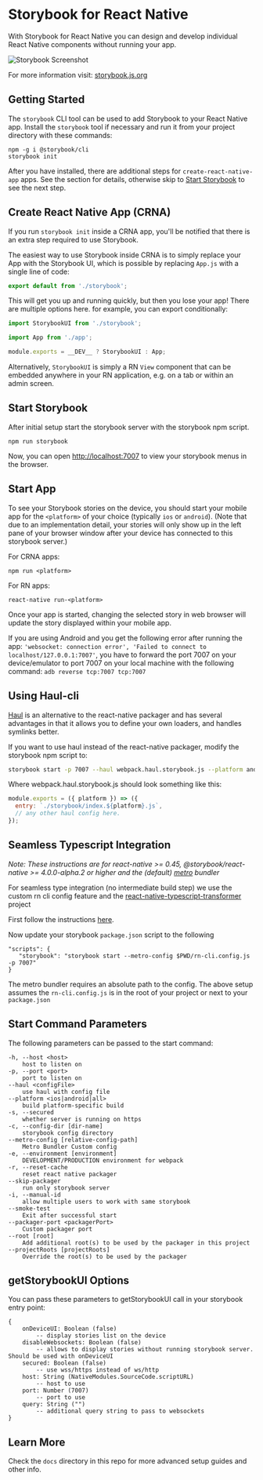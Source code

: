 # Storybook for React Native

With Storybook for React Native you can design and develop individual React Native components without running your app.

![Storybook Screenshot](docs/assets/readme/screenshot.png)

For more information visit: [storybook.js.org](https://storybook.js.org)

## Getting Started

The `storybook` CLI tool can be used to add Storybook to your React Native app. Install the `storybook` tool if necessary and run it from your project directory with these commands:

```shell
npm -g i @storybook/cli
storybook init
```

After you have installed, there are additional steps for `create-react-native-app` apps. See the section for details, otherwise skip to [Start Storybook](#start-storybook)
to see the next step.

## Create React Native App (CRNA)

If you run `storybook init` inside a CRNA app, you'll be notified that there is an extra step required to use Storybook.

The easiest way to use Storybook inside CRNA is to simply replace your App with the Storybook UI, which is possible by replacing `App.js` with a single line of code:

```js
export default from './storybook';
```

This will get you up and running quickly, but then you lose your app!
There are multiple options here. for example, you can export conditionally:

```js
import StorybookUI from './storybook';

import App from './app';

module.exports = __DEV__ ? StorybookUI : App;
```

Alternatively, `StorybookUI` is simply a RN `View` component that can be embedded anywhere in your RN application, e.g. on a tab or within an admin screen.

## Start Storybook

After initial setup start the storybook server with the storybook npm script.

```shell
npm run storybook
```

Now, you can open <http://localhost:7007> to view your storybook menus in the browser.

## Start App

To see your Storybook stories on the device, you should start your mobile app for the `<platform>` of your choice (typically `ios` or `android`). (Note that due to an implementation detail, your stories will only show up in the left pane of your browser window after your device has connected to this storybook server.)

For CRNA apps:

    npm run <platform>

For RN apps:

    react-native run-<platform>

Once your app is started, changing the selected story in web browser will update the story displayed within your mobile app.

If you are using Android and you get the following error after running the app: `'websocket: connection error', 'Failed to connect to localhost/127.0.0.1:7007'`, you have to forward the port 7007 on your device/emulator to port 7007 on your local machine with the following command:
`adb reverse tcp:7007 tcp:7007`

## Using Haul-cli

[Haul](https://github.com/callstack-io/haul) is an alternative to the react-native packager and has several advantages in that it allows you to define your own loaders, and handles symlinks better.

If you want to use haul instead of the react-native packager, modify the storybook npm script to:

```sh
storybook start -p 7007 --haul webpack.haul.storybook.js --platform android | ios | all
```

Where webpack.haul.storybook.js should look something like this:

```js
module.exports = ({ platform }) => ({
  entry: `./storybook/index.${platform}.js`,
  // any other haul config here.
});
```

## Seamless Typescript Integration

*Note: These instructions are for react-native >= 0.45, @storybook/react-native >= 4.0.0-alpha.2 or higher and the (default) [metro](https://github.com/facebook/metro) bundler*

For seamless type integration (no intermediate build step) we use the custom rn cli config feature and the [react-native-typescript-transformer](https://github.com/ds300/react-native-typescript-transformer) project 

First follow the instructions [here](https://github.com/ds300/react-native-typescript-transformer#step-1-install).

Now update your storybook `package.json` script to the following

    "scripts": {
       "storybook": "storybook start --metro-config $PWD/rn-cli.config.js -p 7007"
    }

The metro bundler requires an absolute path to the config. The above setup assumes the `rn-cli.config.js` is in the root of your project or next to your `package.json`

## Start Command Parameters

The following parameters can be passed to the start command:

```
-h, --host <host> 
    host to listen on
-p, --port <port>
    port to listen on
--haul <configFile>
    use haul with config file
--platform <ios|android|all>
    build platform-specific build
-s, --secured
    whether server is running on https
-c, --config-dir [dir-name]
    storybook config directory
--metro-config [relative-config-path]
    Metro Bundler Custom config
-e, --environment [environment]
    DEVELOPMENT/PRODUCTION environment for webpack
-r, --reset-cache
    reset react native packager
--skip-packager
    run only storybook server
-i, --manual-id
    allow multiple users to work with same storybook
--smoke-test
    Exit after successful start
--packager-port <packagerPort>
    Custom packager port
--root [root]
    Add additional root(s) to be used by the packager in this project
--projectRoots [projectRoots]
    Override the root(s) to be used by the packager
```

## getStorybookUI Options

You can pass these parameters to getStorybookUI call in your storybook entry point:

```
{
    onDeviceUI: Boolean (false) 
        -- display stories list on the device
    disableWebsockets: Boolean (false) 
        -- allows to display stories without running storybook server. Should be used with onDeviceUI
    secured: Boolean (false) 
        -- use wss/https instead of ws/http
    host: String (NativeModules.SourceCode.scriptURL) 
        -- host to use
    port: Number (7007)
        -- port to use
    query: String ("") 
        -- additional query string to pass to websockets
}
```


## Learn More

Check the `docs` directory in this repo for more advanced setup guides and other info.
